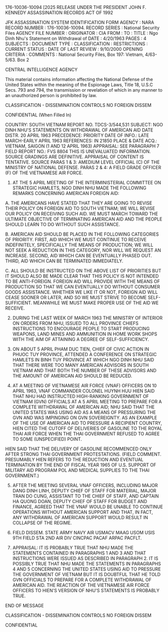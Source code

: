 176-10036-10094 [2025 RELEASE UNDER THE PRESIDENT JOHN F. KENNEDY ASSASSINATION RECORDS ACT OF 1992

JFK ASSASSINATION SYSTEM
IDENTIFICATION FORM
AGENCY : NARA
RECORD NUMBER : 176-10036-10094.
RECORD SERIES : National Security Files
AGENCY FILE NUMBER :
ORIGINATOR : CIA
FROM :
TO :
TITLE : Ngo Dinh Nhu's Statement on Withdrawal of
DATE : 4/20/1963
PAGES : 4
SUBJECTS :
DOCUMENT TYPE :
CLASSIFICATION :
RESTRICTIONS :
CURRENT STATUS :
DATE OF LAST REVIEW : 9/10/2000
OPENING CRITERIA :
COMMENTS : National Security Files, Box 197: Vietnam, 4/63-5/63. Box 2

CENTRAL INTELLIGENCE AGENCY

This material contains information affecting the National Defense of the United States within the meaning of the Espionage Laws, Title 18, U.S.C Secs. 793 and 794, the transmission or revelation of which in any manner to an unauthorized person is prohibited by law.

CLASSIFICATION - DISSEMINATION CONTROLS
NO FOREIGN DISSEM

CONFIDENTIAL
(When Filled In)

COUNTRY: SOUTH VIETNAM
REPORT NO. TDCS-3/544,531
SUBJECT: NGO DINH NHU'S STATEMENTS ON WITHDRAWAL OF AMERICAN AID
DATE DISTR. 20 APRIL 1963
PRECEDENCE: PRIORITY
DATE OF INFO.: LATE MARCH-EARLY APRIL 1963
REFERENCES: IN 21850
PLACE & DATE ACQ.: VIETNAM, SAIGON (1 AND 12 APRIL 1963)
APPRAISAL: SEE PARAGRAPH 7
FIELD REPORT NO.: FVS 8804
THIS IS UNEVALUATED INFORMATION. SOURCE GRADINGS ARE DEFINITIVE. APPRAISAL OF CONTENT IS TENTATIVE.
SOURCE PARAS 1 & 3: AMEDIUM LEVEL OFFICIAL (C) OF THE MINISTRY OF NATIONAL DEFENSE.
PARAS 2 & 4: A FIELD GRADE OFFICER (F) OF THE VIETNAMESE AIR FORCE.

1. AT THE 5 APRIL MEETING OF THE INTERMINISTERIAL COMMITTEE ON STRATEGIC HAMLETS, NGO DINH NHU MADE THE FOLLOWING REMARKS CONCERNING AMERICAN FOREIGN AID:

A. THE AMERICANS HAVE STATED THAT THEY ARE GOING TO REVISE THEIR POLICY ON FOREIGN AID TO SOUTH VIETNAM; WE WILL REVISE OUR POLICY ON RECEIVING SUCH AID. WE MUST MARCH TOWARD THE ULTIMATE OBJECTIVE OF TERMINATING AMERICAN AID AND THE PEOPLE SHOULD LEARN TO DO WITHOUT SUCH ASSISTANCE.

B. AMERICAN AID SHOULD BE PLACED IN THE FOLLOWING CATEGORIES OF PRIORITY. FIRST, AID WHICH WE MUST CONTINUE TO RECEIVE INDEFINITELY, SPECIFICALLY THE MEANS OF PRODUCTION; WE WILL NOT SEEK A REDUCTION IN THIS CATEGORY, NOR WILL WE REQUEST AN INCREASE. SECOND, AID WHICH CAN BE EVENTUALLY PHASED OUT. THIRD, AID WHICH CAN BE TERMINATED IMMEDIATELY.

C. ALL SHOULD BE INSTRUCTED ON THE ABOVE LIST OF PRIORITIES BUT IT SHOULD ALSO BE MADE CLEAR THAT THIS POLICY IS NOT INTENDED TO BE ANTI-FOREIGN. FOREIGN AID WILL PROVIDE WITH THE MEANS OF PRODUCTION SO THAT WE CAN EVENTUALLY DO WITHOUT CONSUMER GOODS ASSISTANCE. WHETHER WE LIKE IT OR NOT, FOREIGN AID WILL CEASE SOONER OR LATER, AND SO WE MUST STRIVE TO BECOME SELF-SUFFICIENT. MEANWHILE WE MUST MAKE PROPER USE OF THE AID WE RECEIVE.

2. DURING THE LAST WEEK OF MARCH 1963 THE MINISTRY OF INTERIOR ON ORDERS FROM NHU, ISSUED TO ALL PROVINCE CHIEFS INSTRUCTIONS TO ENCOURAGE PEOPLE TO START PRODUCING WEAPONS, LAND MINES AND AMMUNITION IN HOME WORK SHOPS WITH THE AIM OF ATTAINING A DEGREE OF SELF-SUFFICIENCY.

3. ON ABOUT 5 APRIL PHAM DUC TIEN, CHIEF OF CIVIC ACTION IN PHUOC TUY PROVINCE, ATTENDED A CONFERENCE ON STRATEGIC HAMLETS IN BINH TUY PROVINCE AT WHICH NGO DINH NHU SAID THAT THERE WERE TOO MANY AMERICAN ADVISORS IN SOUTH VIETNAM AND THAT BOTH THE NUMBER OF THESE ADVISORS AND THE AMOUNT OF AMERICAN AID SHOULD BE REDUCED.

4. AT A MEETING OF VIETNAMESE AIR FORCE (VNAF) OFFICERS ON 10 APRIL 1963, VNAF COMMANDER COLONEL HUYNH HUU HIEN SAID THAT NHU HAD INSTRUCTED HIGH-RANKING GOVERNMENT OF VIETNAM (GVN) OFFICIALS AT A 5 APRIL MEETING TO PREPARE FOR A COMPLETE WITHDRAWAL OF AMERICAN AID; NHU SAID THAT THE UNITED STATES WAS USING AID AS A MEANS OF PRESSURING THE GVN AND WAS IMPINGING ON GVN SOVEREIGNTY. AS AN EXAMPLE OF THE USE OF AMERICAN AID TO PRESSURE A RECIPIENT COUNTRY, HIEN CITED THE CUTOFF OF DELIVERIES OF GASOLINE TO THE ROYAL THAI AIR FORCE WHEN THE THAI GOVERNMENT REFUSED TO AGREE TO SOME (UNSPECIFIED) POINT.

HIEN SAID THAT THE DELIVERY OF GASOLINE RECOMMENCED ONLY AFTER STRONG THAI GOVERNMENT PROTESTATIONS. (FIELD COMMENT. PRESUMABLY HIEN REFERS TO THE REDUCTION AND EVENTUAL TERMINATION BY THE END OF FISCAL YEAR 1965 OF U.S. SUPPORT OF MILITARY AID PROGRAM POL AND MEDICAL SUPPLIES TO THE THAI GOVERNMENT.)

5. AFTER THE MEETING SEVERAL VNAF OFFICERS, INCLUDING MAJOR DANG DINH LINH, DEPUTY CHIEF OF STAFF FOR MATERIAL, MAJOR TRAN DO CUNG, ASSISTANT TO THE CHIEF OF STAFF, AND CAPTAIN HA QUONG DOAN, DEPUTY CHIEF OF STAFF FOR BUDGET AND FINANCE, AGREED THAT THE VNAF WOULD BE UNABLE TO CONTINUE OPERATIONS WITHOUT AMERICAN SUPPORT AND THAT, IN FACT, ANY WITHDRAWAL OF AMERICAN SUPPORT WOULD RESULT IN COLLAPSE OF THE REGIME.

6. FIELD DISSEM. STATE ARMY NAVY AIR USMACV MAAG USOM USIS 9TH FIELD STA 2ND AIR DIV CINCPAC PACAF ARPAC PACFLT.

7. APPRAISAL: IT IS PROBABLY TRUE THAT NHU MADE THE STATEMENTS CONTAINED IN PARAGRAPHS 1 AND 3 AND THAT INSTRUCTIONS WERE ISSUED AS DESCRIBED IN PARAGRAPH 2. IT IS POSSIBLY TRUE THAT NHU MADE THE STATEMENTS IN PARAGRAPHS 4 AND 5 CONCERNING THE UNITED STATES USING AID TO PRESSURE THE GOVERNMENT OF VIETNAM BUT IT IS DOUBTFUL THAT HE TOLD GVN OFFICIALS TO PREPARE FOR A COMPLETE WITHDRAWAL OF AMERICAN AID. THE REACTION OF THE VIETNAMESE AIR FORCE OFFICERS TO HIEN'S VERSION OF NHU'S STATEMENTS IS PROBABLY TRUE.

END OF MESSAGE

CLASSIFICATION - DISSEMINATION CONTROLS
NO FOREIGN DISSEM

CONFIDENTIAL
